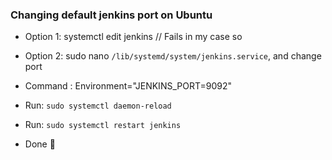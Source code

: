 
### Changing default jenkins port on Ubuntu
- Option 1:  systemctl edit jenkins  // Fails in my case so

- Option 2:  sudo nano  ``/lib/systemd/system/jenkins.service``, and change port

- Command : Environment="JENKINS_PORT=9092"

- Run: `sudo systemctl daemon-reload`

- Run: `sudo systemctl restart jenkins `

- Done :rocket:
 
